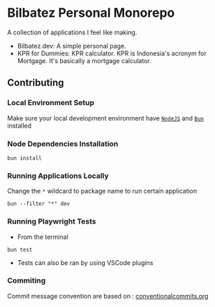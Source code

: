 # Bilbatez Personal Monorepo

A collection of applications I feel like making.

- Bilbatez.dev: A simple personal page.
- KPR for Dummies: KPR calculator. KPR is Indonesia's acronym for Mortgage. It's basically a mortgage calculator.

## Contributing

### Local Environment Setup

Make sure your local development environment have [`NodeJS`](https://nodejs.org) and [`Bun`](https://bun.sh/) installed

### Node Dependencies Installation

```shell
bun install
```

### Running Applications Locally

Change the `*` wildcard to package name to run certain application

```shell
bun --filter "*" dev
```

### Running Playwright Tests

- From the terminal

```shell
bun test
```

- Tests can also be ran by using VSCode plugins

### Commiting

Commit message convention are based on : [conventionalcommits.org](https://conventionalcommits.org)
